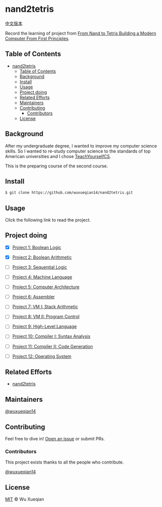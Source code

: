 # nand2tetris

[中文版本](README_CN.md)

Record the learning of project from [From Nand to Tetris Building a Modern Computer From First Principles](https://www.nand2tetris.org/).

## Table of Contents

- [nand2tetris](#nand2tetris)
  - [Table of Contents](#table-of-contents)
  - [Background](#background)
  - [Install](#install)
  - [Usage](#usage)
  - [Project doing](#project-doing)
  - [Related Efforts](#related-efforts)
  - [Maintainers](#maintainers)
  - [Contributing](#contributing)
    - [Contributors](#contributors)
  - [License](#license)

## Background

After my undergraduate degree, I wanted to improve my computer science skills. So I wanted to re-study computer science to the standards of top American universities and I chose [TeachYourselfCS](https://teachyourselfcs.com/). 

This is the preparing course of the second course.

## Install

```sh
$ git clone https://github.com/wuxueqian14/nand2tetris.git
```

## Usage

Click the following link to read the project.

## Project doing

- [x] [Project 1: Boolean Logic](projects/01/)
- [x] [Project 2: Boolean Arithmetic](projects/02/)
- [ ] [Project 3: Sequential Logic]()
- [ ] [Project 4: Machine Language]()
- [ ] [Project 5: Computer Architecture]()
- [ ] [Project 6: Assembler]()
- [ ] [Project 7: VM I: Stack Arithmetic]()
- [ ] [Project 8: VM II: Program Control]()
- [ ] [Project 9: High-Level Language]()
- [ ] [Project 10: Compiler I: Syntax Analysis]()
- [ ] [Project 11: Compiler II: Code Generation]()
- [ ] [Project 12: Operating System]()


## Related Efforts

- [nand2tetris](https://github.com/AllenWrong/nand2tetris)

## Maintainers

[@wuxueqian14](https://github.com/wuxueqian14)

## Contributing

Feel free to dive in! [Open an issue](https://github.com/wuxueqian14/nand2tertris/issues/new) or submit PRs.

### Contributors

This project exists thanks to all the people who contribute. 

[@wuxueqian14](https://github.com/wuxueqian14)

## License

[MIT](LICENSE) © Wu Xueqian